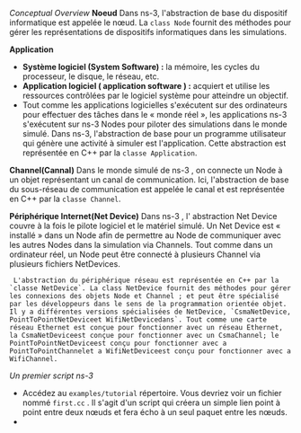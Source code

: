 *Conceptual Overview*
**Noeud**
Dans ns-3, l'abstraction de base du dispositif informatique est appelée le nœud. La `class Node` fournit des méthodes pour gérer les représentations de dispositifs informatiques dans les simulations.
     
**Application**
 - **Système logiciel (System Software) :**  la mémoire, les cycles du processeur, le disque, le réseau, etc.
 - **Application logiciel ( application software ) :** acquiert et utilise les ressources contrôlées par le logiciel système pour atteindre un objectif.
 - Tout comme les applications logicielles s'exécutent sur des ordinateurs pour effectuer des tâches dans le « monde réel », les applications ns-3 s'exécutent sur ns-3 Nodes pour piloter des simulations dans le monde simulé.
Dans ns-3, l'abstraction de base pour un programme utilisateur qui génère une activité à simuler est l'application. Cette abstraction est représentée en C++ par la  `classe Application`.
     
 **Channel(Cannal)**
     Dans le monde simulé de ns-3 , on connecte un Node à un objet représentant un canal de communication. Ici, l'abstraction de base du sous-réseau de communication est appelée le canal et est représentée en C++ par la `classe Channel`.
         
**Périphérique Internet(Net Device)**
     Dans ns-3 , l' abstraction Net Device couvre à la fois le pilote logiciel et le matériel simulé. Un Net Device est « installé » dans un Node afin de permettre au Node de communiquer avec les autres Nodes dans la simulation via Channels. Tout comme dans un ordinateur réel, un Node peut être connecté à plusieurs Channel via plusieurs fichiers NetDevices.
         
     L'abstraction du périphérique réseau est représentée en C++ par la `classe NetDevice`. La class NetDevice fournit des méthodes pour gérer les connexions des objets Node et Channel ; et peut être spécialisé par les développeurs dans le sens de la programmation orientée objet. Il y a différentes versions spécialisées de NetDevice, `CsmaNetDevice, PointToPointNetDeviceet WifiNetDevicedans`. Tout comme une carte réseau Ethernet est conçue pour fonctionner avec un réseau Ethernet, la CsmaNetDeviceest conçue pour fonctionner avec un CsmaChannel; le PointToPointNetDeviceest conçu pour fonctionner avec a PointToPointChannelet a WifiNetDeviceest conçu pour fonctionner avec a WifiChannel.

*Un premier script ns-3*

- Accédez au `examples/tutorial` répertoire. Vous devriez voir un fichier nommé `first.cc` . Il s'agit d'un script qui créera un simple lien point à point entre deux nœuds et fera écho à un seul paquet entre les nœuds.
- 
